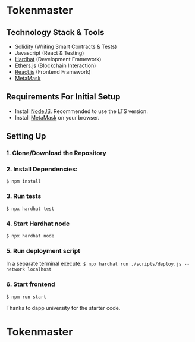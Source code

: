 # Tokenmaster

## Technology Stack & Tools

- Solidity (Writing Smart Contracts & Tests)
- Javascript (React & Testing)
- [Hardhat](https://hardhat.org/) (Development Framework)
- [Ethers.js](https://docs.ethers.io/v5/) (Blockchain Interaction)
- [React.js](https://reactjs.org/) (Frontend Framework)
- [MetaMask](https://metamask.io/)

## Requirements For Initial Setup

- Install [NodeJS](https://nodejs.org/en/). Recommended to use the LTS version.
- Install [MetaMask](https://metamask.io/) on your browser.

## Setting Up

### 1. Clone/Download the Repository

### 2. Install Dependencies:

`$ npm install`

### 3. Run tests

`$ npx hardhat test`

### 4. Start Hardhat node

`$ npx hardhat node`

### 5. Run deployment script

In a separate terminal execute:
`$ npx hardhat run ./scripts/deploy.js --network localhost`

### 6. Start frontend

`$ npm run start`

Thanks to dapp university for the starter code.
# Tokenmaster
